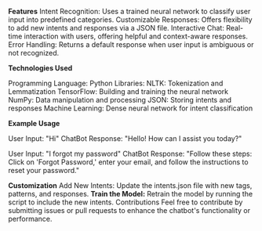 **Features**
Intent Recognition: Uses a trained neural network to classify user input into predefined categories.
Customizable Responses: Offers flexibility to add new intents and responses via a JSON file.
Interactive Chat: Real-time interaction with users, offering helpful and context-aware responses.
Error Handling: Returns a default response when user input is ambiguous or not recognized.

**Technologies Used**

Programming Language: Python
Libraries:
NLTK: Tokenization and Lemmatization
TensorFlow: Building and training the neural network
NumPy: Data manipulation and processing
JSON: Storing intents and responses
Machine Learning: Dense neural network for intent classification

**Example Usage**

User Input: "Hi"
ChatBot Response: "Hello! How can I assist you today?"

User Input: "I forgot my password"
ChatBot Response: "Follow these steps: Click on 'Forgot Password,' enter your email, and follow the instructions to reset your password."

**Customization**
Add New Intents:
Update the intents.json file with new tags, patterns, and responses.
**Train the Model:**
Retrain the model by running the script to include the new intents.
Contributions
Feel free to contribute by submitting issues or pull requests to enhance the chatbot's functionality or performance.
